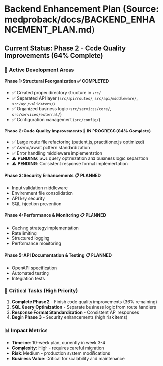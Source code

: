 # Backend Enhancement Plan (Source: medproback/docs/BACKEND_ENHANCEMENT_PLAN.md)

## Current Status: Phase 2 - Code Quality Improvements (64% Complete)

### 🎯 Active Development Areas

#### Phase 1: Structural Reorganization ✅ COMPLETED
- ✅ Created proper directory structure in `src/`
- ✅ Separated API layer (`src/api/routes/`, `src/api/middleware/`, `src/api/validators/`)
- ✅ Organized business logic (`src/services/core/`, `src/services/external/`)
- ✅ Configuration management (`src/config/`)

#### Phase 2: Code Quality Improvements 🔄 IN PROGRESS (64% Complete)
- ✅ Large route file refactoring (patient.js, practitioner.js optimized)
- ✅ Async/await pattern standardization
- ✅ Error handling middleware implementation
- ⚠️ **PENDING**: SQL query optimization and business logic separation
- ⚠️ **PENDING**: Consistent response format implementation

#### Phase 3: Security Enhancements 📋 PLANNED
- Input validation middleware
- Environment file consolidation
- API key security
- SQL injection prevention

#### Phase 4: Performance & Monitoring 📋 PLANNED  
- Caching strategy implementation
- Rate limiting
- Structured logging
- Performance monitoring

#### Phase 5: API Documentation & Testing 📋 PLANNED
- OpenAPI specification
- Automated testing
- Integration tests

### 🚨 Critical Tasks (High Priority)
1. **Complete Phase 2** - Finish code quality improvements (36% remaining)
2. **SQL Query Optimization** - Separate business logic from route handlers
3. **Response Format Standardization** - Consistent API responses
4. **Begin Phase 3** - Security enhancements (high risk items)

### 📊 Impact Metrics
- **Timeline**: 10-week plan, currently in week 3-4
- **Complexity**: High - requires careful migration
- **Risk**: Medium - production system modifications
- **Business Value**: Critical for scalability and maintenance